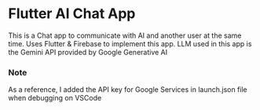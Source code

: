 # Flutter AI Chat App

This is a Chat app to  communicate with AI and another user at the same time.
Uses Flutter & Firebase to implement this app.
LLM used in this app is the Gemini API provided by Google Generative AI


### Note
As a reference, I added the API key for Google Services in launch.json file when debugging on VSCode
